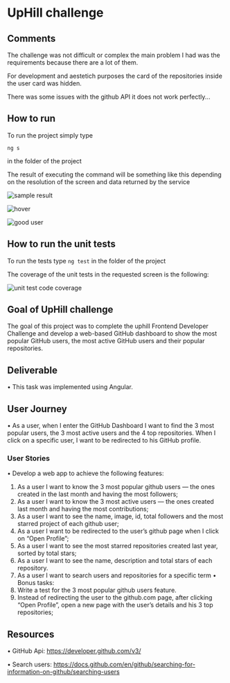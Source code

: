 # UpHill challenge

## Comments

The challenge was not difficult or complex the main problem I had was the requirements because there are a lot of them.

For development and aestetich purposes the card of the repositories inside the user card was hidden.

There was some issues with the github API it does not work perfectly...

## How to run
To run the project simply type 

```ng s ``` 

in the folder of the project

The result of executing the command will be something like this depending on the resolution of the screen and data returned by the service


![sample result](src/assets/example_result.PNG "sample result")

![hover](src/assets/hover.PNG "hover")

![good user](src/assets/torvalds.PNG "good user")
## How to run the unit tests

To run the tests type 
```ng test``` 
in the folder of the project

The coverage of the unit tests in the requested screen is the following:

![unit test code coverage](src/assets/testTrends.PNG "unit test code coverage")


## Goal of UpHill challenge

The goal of this project was to complete the uphill Frontend Developer Challenge and develop a web-based GitHub dashboard to show the most popular GitHub users, the most active GitHub users and their popular repositories.

## Deliverable
•	This task was implemented using Angular.

## User Journey
•	As a user, when I enter the GitHub Dashboard I want to find the 3 most popular users, the 3 most active users and the 4 top repositories. When I click on a specific user, I want to be redirected to his GitHub profile.

### User Stories
•	Develop a web app to achieve the following features:
1.	As a user I want to know the 3 most popular github users — the ones created in the last month and having the most followers;
2.	As a user I want to know the 3 most active users — the ones created last month and having the most contributions;
3.	As a user I want to see the name, image, id, total followers and the most starred project of each github user;
4.	As a user I want to be redirected to the user’s github page when I click on “Open Profile”;
5.	As a user I want to see the most starred repositories created last year, sorted by total stars;
6.	As a user I want to see the name, description and total stars of each repository.
7. As a user I want to search users and repositories for a specific term
•	Bonus tasks:
8.	Write a test for the 3 most popular github users feature.
9.	Instead of redirecting the user to the github.com page, after clicking “Open Profile”, open a new page with the user’s details and his 3 top repositories;

## Resources
•	GitHub Api: https://developer.github.com/v3/

•	Search users: https://docs.github.com/en/github/searching-for-information-on-github/searching-users
